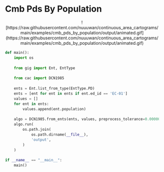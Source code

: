 # Cmb Pds By Population

<p align="center">
    ![https://raw.githubusercontent.com/nuuuwan/continuous_area_cartograms/main/examples/cmb_pds_by_population/output/animated.gif](https://raw.githubusercontent.com/nuuuwan/continuous_area_cartograms/main/examples/cmb_pds_by_population/output/animated.gif)
</p>

```python
def main():
    import os

    from gig import Ent, EntType

    from cac import DCN1985

    ents = Ent.list_from_type(EntType.PD)
    ents = [ent for ent in ents if ent.ed_id == 'EC-01']
    values = []
    for ent in ents:
        values.append(ent.population)

    algo = DCN1985.from_ents(ents, values, preprocess_tolerance=0.0000001)
    algo.run(
        os.path.join(
            os.path.dirname(__file__),
            'output',
        )
    )

if __name__ == "__main__":
    main()

```
